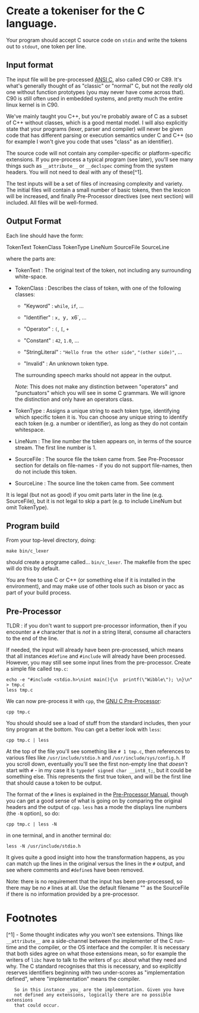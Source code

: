 Create a tokeniser for the C language.
======================================

Your program should accept C source code on
`stdin` and write the tokens out to `stdout`,
one token per line.

Input format
------------

The input file will be pre-processed [ANSI C](https://en.wikipedia.org/wiki/ANSI_C),
also called C90 or C89. It's what's generally thought of as "classic" or "normal" C,
but not the _really_ old one without function prototypes (you may never have come
across that). C90 is still often used in embedded systems, and pretty much the
entire linux kernel is in C90.

We've mainly taught you C++, but you're probably aware of C as a subset of C++ without
classes, which is a good mental model. I will also explicitly state that your
programs (lexer, parser and compiler) will never be given code that has different
parsing or execution semantics under C and C++ (so for example I won't give you code that
uses "class" as an identifier).

The source code will not contain any compiler-specific or platform-specific
extensions. If you pre-process a typical program (see later), you'll see many
things such as `__attribute__` or `__declspec` coming from the system headers. You will
not need to deal with any of these[^1].

The test inputs will be a set of files of increasing complexity and
variety. The initial files will contain a small number of basic tokens,
then the lexicon will be increased, and finally Pre-Processor directives
(see next section) will included. All files will be well-formed.

Output Format
-------------

Each line should have the form:

  TokenText TokenClass TokenType LineNum SourceFile SourceLine

where the parts are:

- TokenText : The original text of the token, not including any
  surrounding white-space.

- TokenClass : Describes the class of token, with one of the following classes:

  - "Keyword" : `while`, `if`, ...

  - "Identifier" : `x, `y`, `x6`, ...

  - "Operator" : `(`, `[`, `+`

  - "Constant" : `42`, `1.0`, ...

  - "StringLiteral" : `"Hello from the other side"`, `"(other side)"`, ...

  - "Invalid" : An unknown token type.

  The surrounding speech marks should not appear in the output.

  *Note*: This does not make any distinction between "operators" and
  "punctuators" which you will see in some C grammars. We will ignore
  the distinction and only have an operators class.

- TokenType : Assigns a unique string to each token type, identifying
    which specific token it is. You can choose any unique string
    to identify each token (e.g. a number or identifier), as long as they
    do not contain whitespace.

- LineNum : The line number the token appears on, in terms of the source
  stream. The first line number is 1.

- SourceFile : The source file the token came from. See Pre-Processor section
  for details on file-names - if you do not support file-names, then do not
  include this token.

- SourceLine : The source line the token came from. See comment

It is legal (but not as good) if you omit parts later in
the line (e.g. SourceFile), but it is not legal to skip a part
(e.g. to include LineNum but omit TokenType).

Program build
-------------

From your top-level directory, doing:

    make bin/c_lexer

should create a programe called... `bin/c_lexer`. The
makefile from the spec will do this by default.

You are free to use C or C++ (or something else if it
is installed in the environment), and may make use
of other tools such as bison or yacc as part of your build process.


Pre-Processor
-------------

TLDR : if you don't want to support pre-processor information, then
if you encounter a `#` character that is _not_ in a string literal,
consume all characters to the end of the line.

If needed, the input will already have been pre-processed, which means
that all instances `#define` and `#include` will already have been processed. However,
you may still see some input lines from the pre-processor. Create a simple
file called `tmp.c`:

    echo -e "#include <stdio.h>\nint main(){\n  printf(\"Wibble\"); \n}\n" > tmp.c
    less tmp.c

We can now pre-process it with `cpp`, the [GNU C Pre-Processor](https://gcc.gnu.org/onlinedocs/cpp/):

    cpp tmp.c

You should should see a load of stuff from the standard includes, then
your tiny program at the bottom. You can get a better look with `less`:

    cpp tmp.c | less

At the top of the file you'll see something like `# 1 tmp.c`, then
references to various files like `/usr/include/stdio.h` and `/usr/include/sys/config.h`.
If you scroll down, eventually you'll see the first non-empty line that
_doesn't_ start with `#` - in my case it is `typedef signed char __int8_t;`,
but it could be something else. This represents the first true token,
and will be the first line that should cause a token to be output.

The format of the `#` lines is explained in the [Pre-Processor Manual](https://gcc.gnu.org/onlinedocs/cpp/Preprocessor-Output.html),
though you can get a good sense of what is going on by comparing
the original headers and the output of `cpp`. `less` has a mode
the displays line numbers (the `-N` option), so do:

    cpp tmp.c | less -N

in one terminal, and in another terminal do:

    less -N /usr/include/stdio.h

It gives quite a good insight into how the transformation
happens, as you can match up the lines in the original
versus the lines in the `#` output, and see where comments
and `#define`s have been removed.

Note: there is no requirement that the input has been pre-processed,
so there may be no `#` lines at all. Use the default filename
"<stdin>" as the SourceFile if there is no information provided
by a pre-processor.

Footnotes
=========

[^1] - Some thought indicates _why_ you won't see extensions. Things
       like `__attribute__` are a side-channel between the implementer
       of the C run-time and the compiler, or the OS interface and the
       compiler. It is necessary that both sides agree on what those
       extensions mean, so for example the writers of `libc` have to talk
       to the writers of `gcc` about what they need and why. The C
       standard recognises that this is necessary, and so explicitly reserves
       identifiers beginning with two under-scores as "implementation defined",
       where "implementation" means the compiler.

       So in this instance _you_ are the implementation. Given you have
       not defined any extensions, logically there are no possible extensions
       that could occur.
